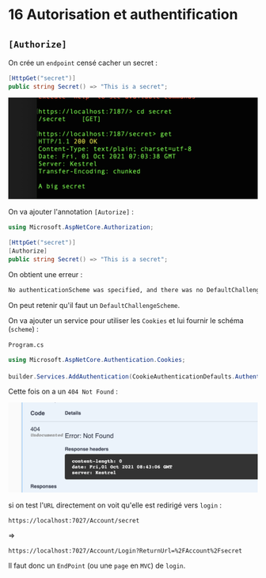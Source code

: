 # 16 Autorisation et authentification

## `[Authorize]`

On crée un `endpoint` censé cacher un secret :

```cs
[HttpGet("secret")]
public string Secret() => "This is a secret"; 
```

<img src="assets/httprepl-big-secret.png" alt="httprepl-big-secret" style="zoom:80%;" />

On va ajouter l'annotation `[Autorize]` :

```cs
using Microsoft.AspNetCore.Authorization;
```

```cs
[HttpGet("secret")]
[Authorize]
public string Secret() => "This is a secret"; 
```

On obtient une erreur :

```bash
No authenticationScheme was specified, and there was no DefaultChallengeScheme found. The default schemes can be set using either AddAuthentication(string defaultScheme) or AddAuthentication(Action<AuthenticationOptions> configureOptions).
```

On peut retenir qu'il faut un `DefaultChallengeScheme`.

On va ajouter un service pour utiliser les `Cookies` et lui fournir le schéma (`scheme`) :

`Program.cs`

```cs
using Microsoft.AspNetCore.Authentication.Cookies;

builder.Services.AddAuthentication(CookieAuthenticationDefaults.AuthenticationScheme).AddCookie();
```

Cette fois on a un `404 Not Found` :

<img src="assets/secret-404-not-found.png" alt="secret-404-not-found" style="zoom:80%;" />

si on test l'`URL` directement on voit qu'elle est redirigé vers `login` :

```
https://localhost:7027/Account/secret
```

=>

```
https://localhost:7027/Account/Login?ReturnUrl=%2FAccount%2Fsecret
```

Il faut donc un `EndPoint` (ou une `page` en `MVC`) de `login`.

